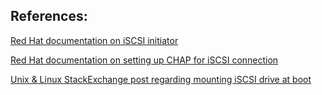 ## References:

[Red Hat documentation on iSCSI initiator](https://access.redhat.com/documentation/en-us/red_hat_enterprise_linux/6/html/storage_administration_guide/iscsi-api)

[Red Hat documentation on setting up CHAP for iSCSI connection](https://access.redhat.com/documentation/en-us/red_hat_enterprise_linux/7/html/storage_administration_guide/osm-setting-up-the-challenge-handshake-authentication-protocol)

[Unix & Linux StackExchange post regarding mounting iSCSI drive at boot](https://unix.stackexchange.com/questions/195116/mount-iscsi-drive-at-boot-system-halts)